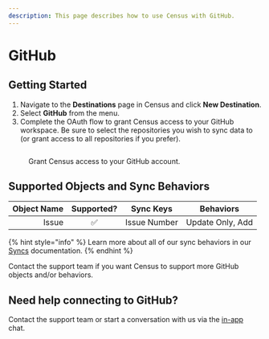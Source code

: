 ```yaml
---
description: This page describes how to use Census with GitHub.
---
```


# GitHub

## Getting Started

1. Navigate to the **Destinations** page in Census and click **New Destination**.
2. Select **GitHub** from the menu.
3. Complete the OAuth flow to grant Census access to your GitHub workspace. Be sure to select the repositories you wish to sync data to (or grant access to all repositories if you prefer).

<figure><img src="../.gitbook/assets/github.png" alt=""><figcaption><p>Grant Census access to your GitHub account.</p></figcaption></figure>

## Supported Objects and Sync Behaviors <a href="#supported-objects-and-sync-behaviors" id="supported-objects-and-sync-behaviors"></a>

| **Object Name** | **Supported?** | **Sync Keys** | **Behaviors**    |
| --------------: | :------------: | ------------- | ---------------- |
|           Issue |        ✅       | Issue Number  | Update Only, Add |

{% hint style="info" %}
Learn more about all of our sync behaviors in our [Syncs](../syncs/overview.md) documentation.
{% endhint %}

Contact the support team if you want Census to support more GitHub objects and/or behaviors.

## Need help connecting to GitHub?

Contact the support team or start a conversation with us via the [in-app](https://app.getcensus.com) chat.
